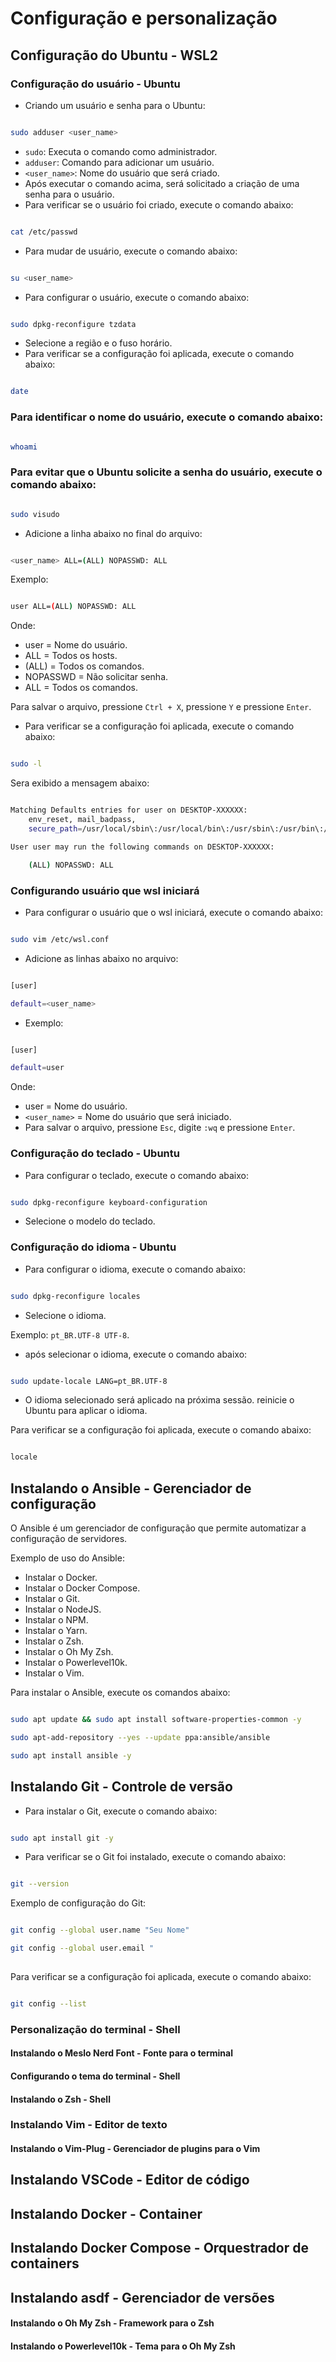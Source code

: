 # Configuração e personalização

## Configuração do Ubuntu - WSL2

### Configuração do usuário - Ubuntu

- Criando um usuário e senha para o Ubuntu:

```bash

sudo adduser <user_name>

```

- `sudo`: Executa o comando como administrador.
- `adduser`: Comando para adicionar um usuário.
- `<user_name>`: Nome do usuário que será criado.
- Após executar o comando acima, será solicitado a criação de uma senha para o usuário.
- Para verificar se o usuário foi criado, execute o comando abaixo:

```bash

cat /etc/passwd

```

- Para mudar de usuário, execute o comando abaixo:

```bash

su <user_name>

```

- Para configurar o usuário, execute o comando abaixo:

```bash

sudo dpkg-reconfigure tzdata

```

- Selecione a região e o fuso horário.
- Para verificar se a configuração foi aplicada, execute o comando abaixo:

```bash

date

```

### Para identificar o nome do usuário, execute o comando abaixo:

```bash

whoami

```

### Para evitar que o Ubuntu solicite a senha do usuário, execute o comando abaixo:

```bash

sudo visudo

```

- Adicione a linha abaixo no final do arquivo:

```bash

<user_name> ALL=(ALL) NOPASSWD: ALL

```

Exemplo:

```bash

user ALL=(ALL) NOPASSWD: ALL

```
Onde:
- user = Nome do usuário.
- ALL = Todos os hosts.
- (ALL) = Todos os comandos.
- NOPASSWD = Não solicitar senha.
- ALL = Todos os comandos.

Para salvar o arquivo, pressione `Ctrl + X`, pressione `Y` e pressione `Enter`.


- Para verificar se a configuração foi aplicada, execute o comando abaixo:

```bash

sudo -l

```
Sera exibido a mensagem abaixo:

```bash

Matching Defaults entries for user on DESKTOP-XXXXXX:
    env_reset, mail_badpass,
    secure_path=/usr/local/sbin\:/usr/local/bin\:/usr/sbin\:/usr/bin\:/sbin\:/bin\:/snap/bin

User user may run the following commands on DESKTOP-XXXXXX:

    (ALL) NOPASSWD: ALL

```

### Configurando usuário que wsl iniciará

- Para configurar o usuário que o wsl iniciará, execute o comando abaixo:

```bash

sudo vim /etc/wsl.conf

```

- Adicione as linhas abaixo no arquivo:

```bash

[user]

default=<user_name>

```
- Exemplo:

```bash

[user]

default=user

```

Onde:
- user = Nome do usuário.
- `<user_name>` = Nome do usuário que será iniciado.
- Para salvar o arquivo, pressione `Esc`, digite `:wq` e pressione `Enter`.



### Configuração do teclado - Ubuntu

- Para configurar o teclado, execute o comando abaixo:

```bash

sudo dpkg-reconfigure keyboard-configuration

```

- Selecione o modelo do teclado.

### Configuração do idioma - Ubuntu

- Para configurar o idioma, execute o comando abaixo:

```bash

sudo dpkg-reconfigure locales

```

- Selecione o idioma.

Exemplo: `pt_BR.UTF-8 UTF-8`.

- após selecionar o idioma, execute o comando abaixo:

```bash

sudo update-locale LANG=pt_BR.UTF-8

```

  - O idioma selecionado será aplicado na próxima sessão. reinicie o Ubuntu para aplicar o idioma.


Para verificar se a configuração foi aplicada, execute o comando abaixo:

```bash

locale

```

## Instalando o Ansible - Gerenciador de configuração

O Ansible é um gerenciador de configuração que permite automatizar a configuração de servidores.

Exemplo de uso do Ansible:

- Instalar o Docker.
- Instalar o Docker Compose.
- Instalar o Git.
- Instalar o NodeJS.
- Instalar o NPM.
- Instalar o Yarn.
- Instalar o Zsh.
- Instalar o Oh My Zsh.
- Instalar o Powerlevel10k.
- Instalar o Vim.

Para instalar o Ansible, execute os comandos abaixo:

```bash

sudo apt update && sudo apt install software-properties-common -y

sudo apt-add-repository --yes --update ppa:ansible/ansible

sudo apt install ansible -y

```


## Instalando Git - Controle de versão

- Para instalar o Git, execute o comando abaixo:

```bash

sudo apt install git -y

```

- Para verificar se o Git foi instalado, execute o comando abaixo:

```bash

git --version

```

Exemplo de configuração do Git:

```bash

git config --global user.name "Seu Nome"

git config --global user.email "
    
``` 
Para verificar se a configuração foi aplicada, execute o comando abaixo:

```bash

git config --list

```


### Personalização do terminal - Shell

#### Instalando o Meslo Nerd Font - Fonte para o terminal

#### Configurando o tema do terminal - Shell

#### Instalando o Zsh - Shell

### Instalando Vim - Editor de texto

#### Instalando o Vim-Plug - Gerenciador de plugins para o Vim

## Instalando VSCode - Editor de código

## Instalando Docker - Container

## Instalando Docker Compose - Orquestrador de containers

## Instalando asdf - Gerenciador de versões

#### Instalando o Oh My Zsh - Framework para o Zsh

#### Instalando o Powerlevel10k - Tema para o Oh My Zsh



